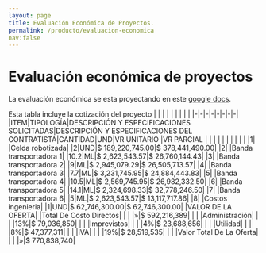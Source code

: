 ```yaml
---
layout: page
title: Evaluación Económica de Proyectos.
permalink: /producto/evaluacion-economica
nav:false
---
```


# Evaluación económica de proyectos

La evaluación económica se esta proyectando en este [google docs](https://docs.google.com/spreadsheets/d/19s-gABycYug0Wh6zzXtUE5XU887PQDZF/edit?usp=sharing&ouid=115768235455485428193&rtpof=true&sd=true).

Esta tabla incluye la cotización del proyecto 
| | | | | | | | |
|-|-|-|-|-|-|-|-|
|ITEM|TIPOLOGÍA|DESCRIPCIÓN Y ESPECIFICACIONES SOLICITADAS|DESCRIPCIÓN Y ESPECIFICACIONES DEL CONTRATISTA|CANTIDAD|UND|VR UNITARIO  |VR PARCIAL |
| | | | | | | | |
|1| |Celda robotizada| |2|UND|$ 189,220,745.00|$ 378,441,490.00|
|2| |Banda transportadora 1| |10.2|ML|$ 2,623,543.57|$ 26,760,144.43|
|3| |Banda transportadora 2| |9|ML|$ 2,945,079.29|$ 26,505,713.57|
|4| |Banda transportadora 3| |7.7|ML|$ 3,231,745.95|$ 24,884,443.83|
|5| |Banda transportadora 4| |10.5|ML|$ 2,569,745.95|$ 26,982,332.50|
|6| |Banda transportadora 5| |14.1|ML|$ 2,324,698.33|$ 32,778,246.50|
|7| |Banda transportadora 6| |5|ML|$ 2,623,543.57|$ 13,117,717.86|
|8| |Costos ingenieria| |1|UND|$ 62,746,300.00|$ 62,746,300.00|
|VALOR DE LA OFERTA| |Total De Costo Directos| | | |»|$ 592,216,389|
| | |Administración| | | |13%|$ 79,036,850|
| | |Imprevistos| | | |4%|$ 23,688,656|
| | |Utilidad| | | |8%|$ 47,377,311|
| | |IVA| | | |19%|$ 28,519,535|
| | |Valor Total De La Oferta| | | |»|$ 770,838,740|
